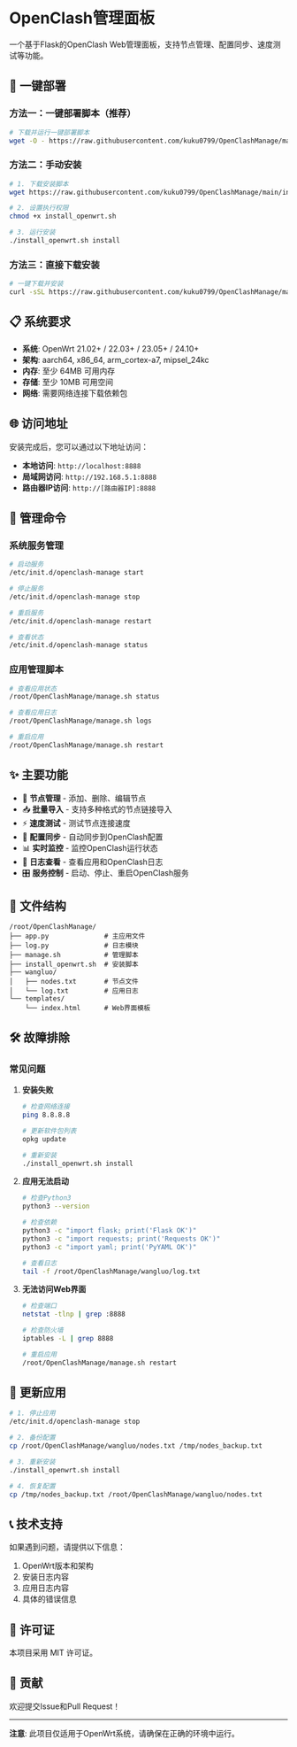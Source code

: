 # OpenClash管理面板

一个基于Flask的OpenClash Web管理面板，支持节点管理、配置同步、速度测试等功能。

## 🚀 一键部署

### 方法一：一键部署脚本（推荐）

```bash
# 下载并运行一键部署脚本
wget -O - https://raw.githubusercontent.com/kuku0799/OpenClashManage/main/一键部署.sh | sh
```

### 方法二：手动安装

```bash
# 1. 下载安装脚本
wget https://raw.githubusercontent.com/kuku0799/OpenClashManage/main/install_openwrt.sh

# 2. 设置执行权限
chmod +x install_openwrt.sh

# 3. 运行安装
./install_openwrt.sh install
```

### 方法三：直接下载安装

```bash
# 一键下载并安装
curl -sSL https://raw.githubusercontent.com/kuku0799/OpenClashManage/main/install_openwrt.sh | bash
```

## 📋 系统要求

- **系统**: OpenWrt 21.02+ / 22.03+ / 23.05+ / 24.10+
- **架构**: aarch64, x86_64, arm_cortex-a7, mipsel_24kc
- **内存**: 至少 64MB 可用内存
- **存储**: 至少 10MB 可用空间
- **网络**: 需要网络连接下载依赖包

## 🌐 访问地址

安装完成后，您可以通过以下地址访问：

- **本地访问**: `http://localhost:8888`
- **局域网访问**: `http://192.168.5.1:8888`
- **路由器IP访问**: `http://[路由器IP]:8888`

## 🔧 管理命令

### 系统服务管理

```bash
# 启动服务
/etc/init.d/openclash-manage start

# 停止服务
/etc/init.d/openclash-manage stop

# 重启服务
/etc/init.d/openclash-manage restart

# 查看状态
/etc/init.d/openclash-manage status
```

### 应用管理脚本

```bash
# 查看应用状态
/root/OpenClashManage/manage.sh status

# 查看应用日志
/root/OpenClashManage/manage.sh logs

# 重启应用
/root/OpenClashManage/manage.sh restart
```

## ✨ 主要功能

- 🔄 **节点管理** - 添加、删除、编辑节点
- 📥 **批量导入** - 支持多种格式的节点链接导入
- ⚡ **速度测试** - 测试节点连接速度
- 🔄 **配置同步** - 自动同步到OpenClash配置
- 📊 **实时监控** - 监控OpenClash运行状态
- 📝 **日志查看** - 查看应用和OpenClash日志
- 🎛️ **服务控制** - 启动、停止、重启OpenClash服务

## 📁 文件结构

```
/root/OpenClashManage/
├── app.py              # 主应用文件
├── log.py              # 日志模块
├── manage.sh           # 管理脚本
├── install_openwrt.sh  # 安装脚本
├── wangluo/
│   ├── nodes.txt       # 节点文件
│   └── log.txt         # 应用日志
└── templates/
    └── index.html      # Web界面模板
```

## 🛠️ 故障排除

### 常见问题

1. **安装失败**
   ```bash
   # 检查网络连接
   ping 8.8.8.8
   
   # 更新软件包列表
   opkg update
   
   # 重新安装
   ./install_openwrt.sh install
   ```

2. **应用无法启动**
   ```bash
   # 检查Python3
   python3 --version
   
   # 检查依赖
   python3 -c "import flask; print('Flask OK')"
   python3 -c "import requests; print('Requests OK')"
   python3 -c "import yaml; print('PyYAML OK')"
   
   # 查看日志
   tail -f /root/OpenClashManage/wangluo/log.txt
   ```

3. **无法访问Web界面**
   ```bash
   # 检查端口
   netstat -tlnp | grep :8888
   
   # 检查防火墙
   iptables -L | grep 8888
   
   # 重启应用
   /root/OpenClashManage/manage.sh restart
   ```

## 🔄 更新应用

```bash
# 1. 停止应用
/etc/init.d/openclash-manage stop

# 2. 备份配置
cp /root/OpenClashManage/wangluo/nodes.txt /tmp/nodes_backup.txt

# 3. 重新安装
./install_openwrt.sh install

# 4. 恢复配置
cp /tmp/nodes_backup.txt /root/OpenClashManage/wangluo/nodes.txt
```

## 📞 技术支持

如果遇到问题，请提供以下信息：

1. OpenWrt版本和架构
2. 安装日志内容
3. 应用日志内容
4. 具体的错误信息

## 📄 许可证

本项目采用 MIT 许可证。

## 🤝 贡献

欢迎提交Issue和Pull Request！

---

**注意**: 此项目仅适用于OpenWrt系统，请确保在正确的环境中运行。 